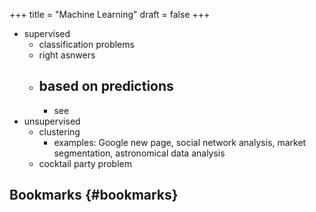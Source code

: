 +++
title = "Machine Learning"
draft = false
+++

-   supervised
    -   classification problems
    -   right asnwers
    -   based on predictions
        -
        -   see
-   unsupervised
    -   clustering
        -   examples: Google new page, social network analysis, market segmentation, astronomical data analysis
    -   cocktail party problem


## Bookmarks {#bookmarks}